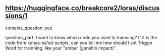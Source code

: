 ## https://huggingface.co/breakcore2/loras/discussions/1

contains_question: yes

question_part: 
I want to know which code you used to trainning? 
If it is the code from kohya-ss/sd-scripts, can you tell me how should i set Trigger Word for trainning, like your "amber \(genshin impact\)".